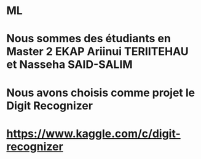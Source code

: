 # ML
# Nous sommes des étudiants en Master 2 EKAP Ariinui TERIITEHAU et Nasseha SAID-SALIM
# Nous avons choisis comme projet le Digit Recognizer 
# https://www.kaggle.com/c/digit-recognizer 
